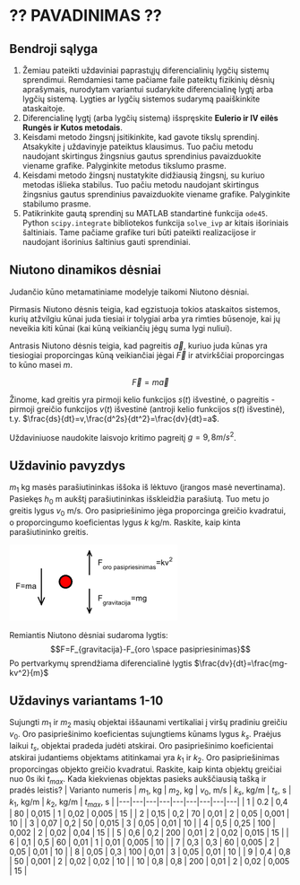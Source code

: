 
# ?? PAVADINIMAS ??

## Bendroji sąlyga

1. Žemiau pateikti uždaviniai paprastųjų diferencialinių lygčių sistemų sprendimui. Remdamiesi tame pačiame faile pateiktų fizikinių dėsnių aprašymais, nurodytam variantui sudarykite diferencialinę lygtį arba lygčių sistemą. Lygties ar lygčių sistemos sudarymą paaiškinkite ataskaitoje.
2. Diferencialinę lygtį (arba lygčių sistemą) išspręskite **Eulerio ir IV eilės Rungės ir Kutos metodais**.
3. Keisdami metodo žingsnį įsitikinkite, kad gavote tikslų sprendinį. Atsakykite į uždavinyje pateiktus klausimus. Tuo pačiu metodu naudojant skirtingus žingsnius gautus sprendinius pavaizduokite viename grafike. Palyginkite metodus tikslumo prasme.
4. Keisdami metodo žingsnį nustatykite didžiausią žingsnį, su kuriuo metodas išlieka stabilus. Tuo pačiu metodu naudojant skirtingus žingsnius gautus sprendinius pavaizduokite viename grafike. Palyginkite stabilumo prasme.
5. Patikrinkite gautą sprendinį su MATLAB standartinė funkcija `ode45`. Python `scipy.integrate` bibliotekos funkcija `solve_ivp` ar kitais išoriniais šaltiniais. Tame pačiame grafike turi būti pateikti realizacijose ir naudojant išorinius šaltinius gauti sprendiniai.

## Niutono dinamikos dėsniai

Judančio kūno metamatiniame modelyje taikomi Niutono dėsniai.

Pirmasis Niutono dėsnis teigia, kad egzistuoja tokios ataskaitos sistemos, kurių atžvilgiu kūnai juda tiesiai ir tolygiai arba yra rimties būsenoje, kai jų neveikia kiti kūnai (kai kūną veikiančių jėgų suma lygi nuliui).

Antrasis Niutono dėsnis teigia, kad pagreitis $\overrightarrow{a}$, kuriuo juda kūnas yra tiesiogiai proporcingas kūną veikiančiai jėgai $\overrightarrow{F}$ ir atvirkščiai proporcingas to kūno masei $m$.

$$\overrightarrow{F}=m\overrightarrow{a}$$

Žinome, kad greitis yra pirmoji kelio funkcijos $s(t)$ išvestinė, o pagreitis - pirmoji greičio funkcijos $v(t)$ išvestinė (antroji kelio funkcijos $s(t)$ išvestinė), t.y. $\frac{ds}{dt}=v,\frac{d^2s}{dt^2}=\frac{dv}{dt}=a$.

Uždaviniuose naudokite laisvojo kritimo pagreitį $g=9,8m/s^2$.

## Uždavinio pavyzdys

$m_1$ kg masės parašiutininkas iššoka iš lėktuvo (įrangos masė nevertinama). Pasiekęs $h_0$ m aukštį parašiutininkas išskleidžia parašiutą. Tuo metu jo greitis lygus $v_0$ m/s. Oro pasipriešinimo jėga proporcinga greičio kvadratui, o proporcingumo koeficientas lygus $k$ kg/m. Raskite, kaip kinta parašiutininko greitis. 

![Kūną veikiančių jėgų schema](pvz_uzduotis.png)

Remiantis Niutono dėsniai sudaroma lygtis:
$$F=F_{gravitacija}-F_{oro \space pasipriesinimas}$$
Po pertvarkymų sprendžiama diferencialinė lygtis $\frac{dv}{dt}=\frac{mg-kv^2}{m}$

## Uždavinys variantams 1-10

Sujungti $m_1$ ir $m_2$ masių objektai iššaunami vertikaliai į viršų pradiniu greičiu $v_0$. Oro pasipriešinimo koeficientas sujungtiems kūnams lygus $k_s$. Praėjus laikui $t_s$, objektai pradeda judėti atskirai. Oro pasipriešinimo koeficientai atskirai judantiems objektams atitinkamai yra $k_1$ ir $k_2$. Oro pasipriešinimas proporcingas objekto greičio kvadratui. Raskite, kaip kinta objektų greičiai nuo 0s iki $t_{max}$. Kada kiekvienas objektas pasieks aukščiausią tašką ir pradės leistis?
| Varianto numeris | $m_1$, kg | $m_2$, kg | $v_0$, m/s | $k_s$, kg/m | $t_s$, s | $k_1$, kg/m | $k_2$, kg/m | $t_{max}$, s |
|---|---|---|---|---|---|---|---|---|
| 1 | 0.2 | 0,4 | 80 | 0,015 | 1 | 0,02 | 0,005 | 15 |
| 2 | 0,15 | 0,2 | 70 | 0,01 | 2 | 0,05 | 0,001 | 10 |
| 3 | 0,07 | 0,2 | 50 | 0,015 | 3 | 0,05 | 0,01 | 10 |
| 4 | 0,5 | 0,25 | 100 | 0,002 | 2 | 0,02 | 0,04 | 15 |
| 5 | 0,6 | 0,2 | 200 | 0,01 | 2 | 0,02 | 0,015 | 15 |
| 6 | 0,1 | 0,5 | 60 | 0,01 | 1 | 0,01 | 0,005 | 10 |
| 7 | 0,3 | 0,3 | 60 | 0,005 | 2 | 0,05 | 0,01 | 10 |
| 8 | 0,05 | 0,3 | 100 | 0,01 | 3 | 0,05 | 0,01 | 10 |
| 9 | 0,4 | 0,8 | 50 | 0,001 | 2 | 0,02 | 0,02 | 10 |
| 10 | 0,8 | 0,8 | 200 | 0,01 | 2 | 0,02 | 0,005 | 15 |